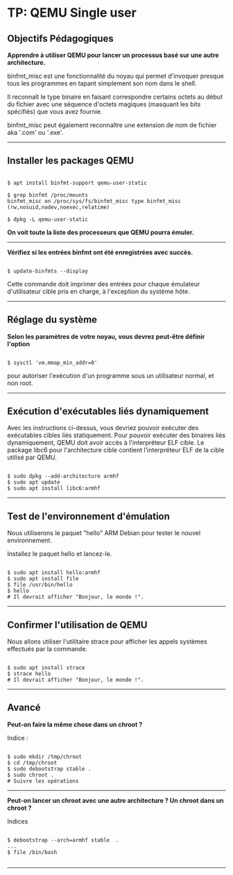 # TP: QEMU Single user 

## Objectifs Pédagogiques 

**Apprendre à utiliser QEMU pour lancer un processus basé sur une autre architecture.**



binfmt_misc est une fonctionnalité du noyau qui permet d'invoquer presque tous les programmes en tapant simplement son nom dans le shell. 

Il reconnaît le type binaire en faisant correspondre certains octets au début du fichier avec une séquence d'octets magiques (masquant les bits spécifiés) que vous avez fournie.

binfmt_misc peut également reconnaître une extension de nom de fichier aka '.com' ou '.exe'.


---

## Installer les packages QEMU

```shell

$ apt install binfmt-support qemu-user-static

$ grep binfmt /proc/mounts
binfmt_misc on /proc/sys/fs/binfmt_misc type binfmt_misc (rw,nosuid,nodev,noexec,relatime)

$ dpkg -L qemu-user-static

```
**On voit toute la liste des processeurs que QEMU pourra émuler.**

---

**Vérifiez si les entrées binfmt ont été enregistrées avec succès.**


```shell

$ update-binfmts --display

```

Cette commande doit imprimer des entrées pour chaque émulateur d'utilisateur cible pris en charge, à l'exception du système hôte.

--- 

## Réglage du système

**Selon les paramètres de votre noyau, vous devrez peut-être définir l'option** 

``` 

$ sysctl 'vm.mmap_min_addr=0' 

```
pour autoriser l'exécution d'un programme sous un utilisateur normal, et non root.

---

## Exécution d'exécutables liés dynamiquement

Avec les instructions ci-dessus, vous devriez pouvoir exécuter des exécutables cibles liés statiquement. Pour pouvoir exécuter des binaires liés dynamiquement, QEMU doit avoir accès à l'interpréteur ELF cible. Le package libc6 pour l'architecture cible contient l'interpréteur ELF de la cible utilisé par QEMU.


```

$ sudo dpkg --add-architecture armhf
$ sudo apt update 
$ sudo apt install libc6:armhf

``` 

--- 

## Test de l'environnement d'émulation

Nous utiliserons le paquet "hello" ARM Debian pour tester le nouvel environnement.

Installez le paquet hello et lancez-le.

``` 

$ sudo apt install hello:armhf
$ sudo apt install file
$ file /usr/bin/hello 
$ hello
# Il devrait afficher "Bonjour, le monde !".

``` 

--- 

## Confirmer l'utilisation de QEMU

Nous allons utiliser l'utilitaire strace pour afficher les appels systèmes effectués par la commande.

``` 

$ sudo apt install strace
$ strace hello
# Il devrait afficher "Bonjour, le monde !".

``` 

--- 

## Avancé 

**Peut-on faire la même chose dans un chroot ?**

Indice : 

```shell

$ sudo mkdir /tmp/chroot 
$ cd /tmp/chroot
$ sudo debootstrap stable .
$ sudo chroot .
# Suivre les opérations

```
---

**Peut-on lancer un chroot avec une autre architecture ? Un chroot dans un chroot ?**

Indices 

```shell

$ debootstrap --arch=armhf stable  .
...
$ file /bin/bash 


```
---
